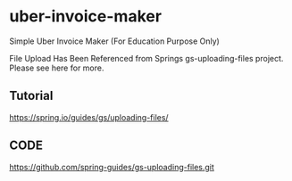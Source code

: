 # uber-invoice-maker
Simple Uber Invoice Maker (For Education Purpose Only)



File Upload Has Been Referenced from Springs gs-uploading-files project.
Please see here for more.
## Tutorial 
 https://spring.io/guides/gs/uploading-files/
## CODE 
 https://github.com/spring-guides/gs-uploading-files.git